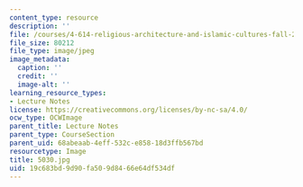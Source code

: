 ```yaml
---
content_type: resource
description: ''
file: /courses/4-614-religious-architecture-and-islamic-cultures-fall-2002/19c683bd9d90fa509d8466e64df534df_5030.jpg
file_size: 80212
file_type: image/jpeg
image_metadata:
  caption: ''
  credit: ''
  image-alt: ''
learning_resource_types:
- Lecture Notes
license: https://creativecommons.org/licenses/by-nc-sa/4.0/
ocw_type: OCWImage
parent_title: Lecture Notes
parent_type: CourseSection
parent_uid: 68abeaab-4eff-532c-e858-18d3ffb567bd
resourcetype: Image
title: 5030.jpg
uid: 19c683bd-9d90-fa50-9d84-66e64df534df
---
```

